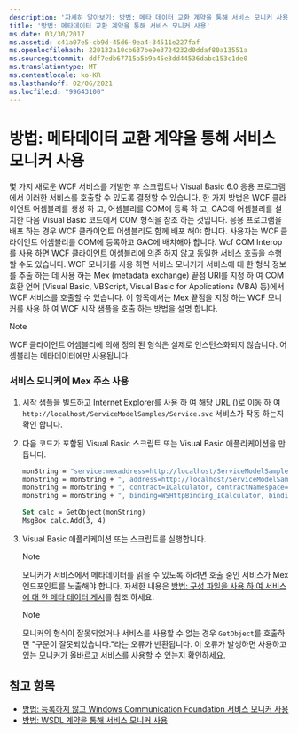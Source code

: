 ```yaml
---
description: '자세히 알아보기: 방법: 메타 데이터 교환 계약을 통해 서비스 모니커 사용'
title: '방법: 메타데이터 교환 계약을 통해 서비스 모니커 사용'
ms.date: 03/30/2017
ms.assetid: c41a07e5-cb9d-45d6-9ea4-34511e227faf
ms.openlocfilehash: 220132a10cb637be9e3724232d0ddaf80a13551a
ms.sourcegitcommit: ddf7edb67715a5b9a45e3dd44536dabc153c1de0
ms.translationtype: MT
ms.contentlocale: ko-KR
ms.lasthandoff: 02/06/2021
ms.locfileid: "99643100"
---
```

# <a name="how-to-use-a-service-moniker-with-metadata-exchange-contracts"></a>방법: 메타데이터 교환 계약을 통해 서비스 모니커 사용

몇 가지 새로운 WCF 서비스를 개발한 후 스크립트나 Visual Basic 6.0 응용 프로그램에서 이러한 서비스를 호출할 수 있도록 결정할 수 있습니다. 한 가지 방법은 WCF 클라이언트 어셈블리를 생성 하 고, 어셈블리를 COM에 등록 하 고, GAC에 어셈블리를 설치한 다음 Visual Basic 코드에서 COM 형식을 참조 하는 것입니다. 응용 프로그램을 배포 하는 경우 WCF 클라이언트 어셈블리도 함께 배포 해야 합니다. 사용자는 WCF 클라이언트 어셈블리를 COM에 등록하고 GAC에 배치해야 합니다. Wcf COM Interop를 사용 하면 WCF 클라이언트 어셈블리에 의존 하지 않고 동일한 서비스 호출을 수행할 수도 있습니다. WCF 모니커를 사용 하면 서비스 모니커가 서비스에 대 한 형식 정보를 추출 하는 데 사용 하는 Mex (metadata exchange) 끝점 URI를 지정 하 여 COM 호환 언어 (Visual Basic, VBScript, Visual Basic for Applications (VBA) 등)에서 WCF 서비스를 호출할 수 있습니다. 이 항목에서는 Mex 끝점을 지정 하는 WCF 모니커를 사용 하 여 WCF 시작 샘플을 호출 하는 방법을 설명 합니다.  
  
> [!NOTE]
> WCF 클라이언트 어셈블리에 의해 정의 된 형식은 실제로 인스턴스화되지 않습니다. 어셈블리는 메타데이터에만 사용됩니다.  
  
### <a name="using-the-service-moniker-with-a-mex-address"></a>서비스 모니커에 Mex 주소 사용  
  
1. 시작 샘플을 빌드하고 Internet Explorer를 사용 하 여 해당 URL ()로 이동 하 여 `http://localhost/ServiceModelSamples/Service.svc` 서비스가 작동 하는지 확인 합니다.  
  
2. 다음 코드가 포함된 Visual Basic 스크립트 또는 Visual Basic 애플리케이션을 만듭니다.  
  
    ```vb
    monString = "service:mexaddress=http://localhost/ServiceModelSamples/Service.svc/MEX"  
    monString = monString + ", address=http://localhost/ServiceModelSamples/Service.svc"  
    monString = monString + ", contract=ICalculator, contractNamespace=http://Microsoft.ServiceModel.Samples"  
    monString = monString + ", binding=WSHttpBinding_ICalculator, bindingNamespace=http://Microsoft.ServiceModel.Samples"  
  
    Set calc = GetObject(monString)  
    MsgBox calc.Add(3, 4)  
    ```  
  
3. Visual Basic 애플리케이션 또는 스크립트를 실행합니다.  
  
    > [!NOTE]
    > 모니커가 서비스에서 메타데이터를 읽을 수 있도록 하려면 호출 중인 서비스가 Mex 엔드포인트를 노출해야 합니다. 자세한 내용은 [방법: 구성 파일을 사용 하 여 서비스에 대 한 메타 데이터 게시](how-to-publish-metadata-for-a-service-using-a-configuration-file.md)를 참조 하세요.  
  
    > [!NOTE]
    > 모니커의 형식이 잘못되었거나 서비스를 사용할 수 없는 경우 `GetObject`를 호출하면 "구문이 잘못되었습니다."라는 오류가 반환됩니다.  이 오류가 발생하면 사용하고 있는 모니커가 올바르고 서비스를 사용할 수 있는지 확인하세요.  
  
## <a name="see-also"></a>참고 항목

- [방법: 등록하지 않고 Windows Communication Foundation 서비스 모니커 사용](use-the-wcf-service-moniker-without-registration.md)
- [방법: WSDL 계약을 통해 서비스 모니커 사용](how-to-use-a-service-moniker-with-wsdl-contracts.md)
